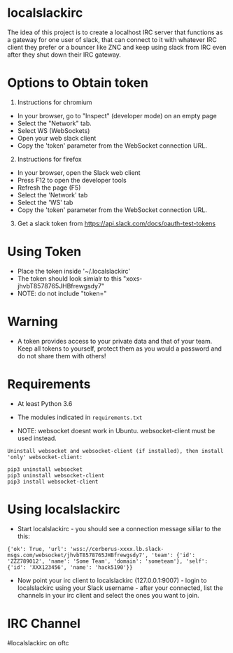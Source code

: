 localslackirc
=============

The idea of this project is to create a localhost IRC server that
functions as a gateway for one user of slack, that can connect
to it with whatever IRC client they prefer or a bouncer like
ZNC and keep using slack from IRC even after they shut down
their IRC gateway.


Options to Obtain token
===============

1) Instructions for chromium

* In your browser, go to "Inspect" (developer mode) on an empty page
* Select the "Network" tab.
* Select WS (WebSockets)
* Open your web slack client
* Copy the 'token' parameter from the WebSocket connection URL.

2) Instructions for firefox

* In your browser, open the Slack web client
* Press F12 to open the developer tools
* Refresh the page (F5)
* Select the 'Network' tab
* Select the 'WS' tab
* Copy the 'token' parameter from the WebSocket connection URL.

3) Get a slack token from https://api.slack.com/docs/oauth-test-tokens


Using Token
===========

* Place the token inside '~/.localslackirc'
* The token should look simialr to this "xoxs-jhvbT8578765JHBfrewgsdy7"
* NOTE: do not include "token="


Warning
===========

* A token provides access to your private data and that of your team. Keep all tokens to yourself, protect them as you would a password and do not share them with others!


Requirements
============

* At least Python 3.6
* The modules indicated in `requirements.txt`

* NOTE: websocket doesnt work in Ubuntu. websocket-client must be used instead.
```
Uninstall websocket and websocket-client (if installed), then install 'only' websocket-client:

pip3 uninstall websocket
pip3 uninstall websocket-client
pip3 install websocket-client
```


Using localslackirc
===========

* Start localslackirc - you should see a connection message sililar to the this:
```
{'ok': True, 'url': 'wss://cerberus-xxxx.lb.slack-msgs.com/websocket/jhvbT8578765JHBfrewgsdy7', 'team': {'id': 'ZZZ789012', 'name': 'Some Team', 'domain': 'someteam'}, 'self': {'id': 'XXX123456', 'name': 'hack5190'}}
```

* Now point your irc client to localslackirc (127.0.0.1:9007) - login to localslackirc using your Slack username - after your connected, list the channels in your irc client and select the ones you want to join. 


IRC Channel
===========

#localslackirc on oftc

